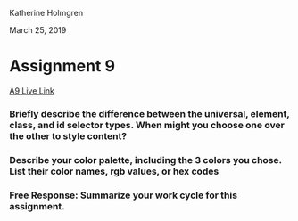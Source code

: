 Katherine Holmgren

March 25, 2019

# Assignment 9

[A9 Live Link](https://katholmgren.github.io/web-dev-hw/assignment-09)

### Briefly describe the difference between the universal, element, class, and id selector types. When might you choose one over the other to style content?



### Describe your color palette, including the 3 colors you chose. List their color names, rgb values, or hex codes



### Free Response: Summarize your work cycle for this assignment.
